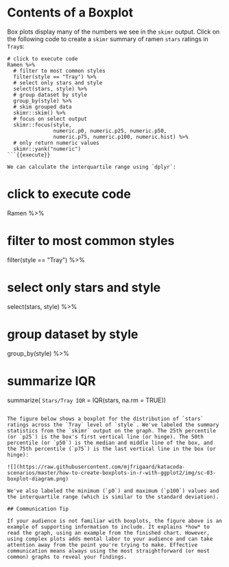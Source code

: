 # Contents of a Boxplot

Box plots display many of the numbers we see in the `skimr` output. Click on the following code to create a `skimr` summary of ramen `stars` ratings in `Tray`s:

```
# click to execute code
Ramen %>%
  # filter to most common styles
  filter(style == "Tray") %>%
  # select only stars and style
  select(stars, style) %>%
  # group dataset by style
  group_by(style) %>%
  # skim grouped data
  skimr::skim() %>%
  # focus on select output
  skimr::focus(style,
               numeric.p0, numeric.p25, numeric.p50,
               numeric.p75, numeric.p100, numeric.hist) %>%
  # only return numeric values
  skimr::yank("numeric")
```{{execute}}

We can calculate the interquartile range using `dplyr`:

```
# click to execute code
Ramen %>%
  # filter to most common styles
  filter(style == "Tray") %>%
  # select only stars and style
  select(stars, style) %>%
  # group dataset by style
  group_by(style) %>%
  # summarize IQR
  summarize(
    `Stars/Tray IQR` = IQR(stars, na.rm = TRUE))
```{{execute}}

The figure below shows a boxplot for the distribution of `stars` ratings across the `Tray` level of `style`. We've labeled the summary statistics from the `skimr` output on the graph. The 25th percentile (or `p25`) is the box's first vertical line (or hinge). The 50th percentile (or `p50`) is the median and middle line of the box, and the 75th percentile (`p75`) is the last vertical line in the box (or hinge):

![](https://raw.githubusercontent.com/mjfrigaard/katacoda-scenarios/master/how-to-create-boxplots-in-r-with-ggplot2/img/sc-03-boxplot-diagram.png)

We've also labeled the minimum (`p0`) and maximum (`p100`) values and the interquartile range (which is similar to the standard deviation).

## Communication Tip

If your audience is not familiar with boxplots, the figure above is an example of supporting information to include. It explains *how* to read the graph, using an example from the finished chart. However, using complex plots adds mental labor to your audience and can take attention away from the point you're trying to make. Effective communication means always using the most straightforward (or most common) graphs to reveal your findings.

